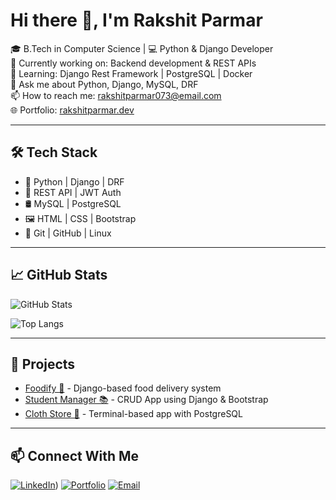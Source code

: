# Hi there 👋, I'm Rakshit Parmar

🎓 B.Tech in Computer Science | 💻 Python & Django Developer  
🔭 Currently working on: Backend development & REST APIs  
🌱 Learning: Django Rest Framework | PostgreSQL | Docker  
💬 Ask me about Python, Django, MySQL, DRF  
📫 How to reach me: rakshitparmar073@email.com  
🌐 Portfolio: [rakshitparmar.dev]([https://rakshitparmar.dev](https://rakshit3245.github.io/Rakshit_Portfolio/))

---

## 🛠️ Tech Stack
- 🐍 Python | Django | DRF
- 🧩 REST API | JWT Auth
- 🛢️ MySQL | PostgreSQL
- 🖼️ HTML | CSS | Bootstrap
- 🔧 Git | GitHub | Linux

---

## 📈 GitHub Stats
![GitHub Stats](https://github-readme-stats.vercel.app/api?username=rakshitparmar&show_icons=true&theme=tokyonight)

![Top Langs](https://github-readme-stats.vercel.app/api/top-langs/?username=rakshitparmar&layout=compact&theme=tokyonight)

---

## 📂 Projects
- [Foodify 🍔](https://github.com/rakshitparmar/foodify) - Django-based food delivery system
- [Student Manager 📚](https://github.com/rakshitparmar/student-management) - CRUD App using Django & Bootstrap
- [Cloth Store 🧵](https://github.com/rakshitparmar/cloth-store-terminal) - Terminal-based app with PostgreSQL

---

## 📫 Connect With Me
[![LinkedIn](https://img.shields.io/badge/LinkedIn-blue?logo=linkedin)](https://www.linkedin.com/in/rakshit-parmar-044202227/))
[![Portfolio](https://img.shields.io/badge/Portfolio-website-green)](https://rakshitparmar.dev)
[![Email](https://img.shields.io/badge/Email-mail-red)](mailto:rakshitparmar073@email.com)

